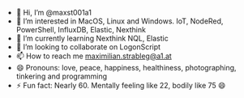 - 👋 Hi, I’m @maxst001a1
- 👀 I’m interested in MacOS, Linux and Windows. IoT, NodeRed, PowerShell, InfluxDB, Elastic, Nexthink
- 🌱 I’m currently learning Nexthink NQL, Elastic
- 💞️ I’m looking to collaborate on LogonScript
- 📫 How to reach me maximilian.strableg@a1.at
- 😄 Pronouns: love, peace, happiness, healthiness, photographing, tinkering and programming
- ⚡ Fun fact: Nearly 60. Mentally feeling like 22, bodily like 75 😄

<!---
maxst001a1/maxst001a1 is a ✨ special ✨ repository because its `README.md` (this file) appears on your GitHub profile.
You can click the Preview link to take a look at your changes.
--->
